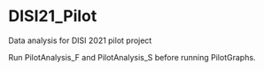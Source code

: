 # DISI21_Pilot
Data analysis for DISI 2021 pilot project

Run PilotAnalysis_F and PilotAnalysis_S before running PilotGraphs.
